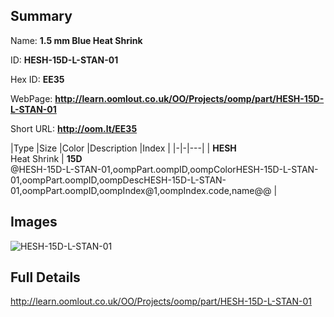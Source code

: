 

## Summary
 
Name: __1.5 mm Blue Heat Shrink__

ID: __HESH-15D-L-STAN-01__

Hex ID: __EE35__

WebPage: __http://learn.oomlout.co.uk/OO/Projects/oomp/part/HESH-15D-L-STAN-01__

Short URL: __http://oom.lt/EE35__


|Type   |Size   |Color   |Description   |Index   |
|-|-|---|
| __HESH__ <br>Heat Shrink  | __15D__<br>@HESH-15D-L-STAN-01,oompPart.oompID,oompColorHESH-15D-L-STAN-01,oompPart.oompID,oompDescHESH-15D-L-STAN-01,oompPart.oompID,oompIndex@1,oompIndex.code,name@@ |


## Images
![HESH-15D-L-STAN-01](http://oomlout.com/oomp-gen/parts/HESH-15D-L-STAN-01/HESH-15D-L-STAN-01_420.jpg)

## Full Details

 http://learn.oomlout.co.uk/OO/Projects/oomp/part/HESH-15D-L-STAN-01

